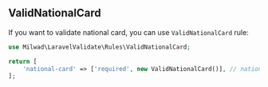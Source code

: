 ## ValidNationalCard

If you want to validate national card, you can use `ValidNationalCard` rule:

```php
use Milwad\LaravelValidate\Rules\ValidNationalCard;

return [
    'national-card' => ['required', new ValidNationalCard()], // national-card => 015016437
];
```
